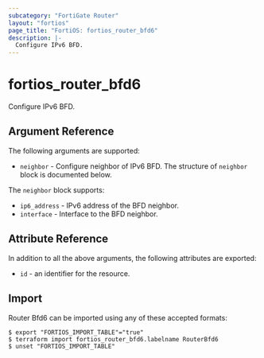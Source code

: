 ```yaml
---
subcategory: "FortiGate Router"
layout: "fortios"
page_title: "FortiOS: fortios_router_bfd6"
description: |-
  Configure IPv6 BFD.
---
```


# fortios_router_bfd6
Configure IPv6 BFD.

## Argument Reference

The following arguments are supported:

* `neighbor` - Configure neighbor of IPv6 BFD. The structure of `neighbor` block is documented below.

The `neighbor` block supports:

* `ip6_address` - IPv6 address of the BFD neighbor.
* `interface` - Interface to the BFD neighbor.


## Attribute Reference

In addition to all the above arguments, the following attributes are exported:
* `id` - an identifier for the resource.

## Import

Router Bfd6 can be imported using any of these accepted formats:
```
$ export "FORTIOS_IMPORT_TABLE"="true"
$ terraform import fortios_router_bfd6.labelname RouterBfd6
$ unset "FORTIOS_IMPORT_TABLE"
```

